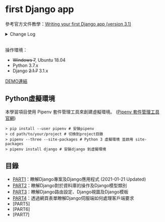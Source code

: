 # first Django app
參考官方文件教學：[Writing your first Django app (version 3.1)](https://docs.djangoproject.com/en/3.1/intro/tutorial01/)

<details>
  <summary>Change Log</summary>
  <dl>
    <dt>2021-01-21</dt>
    <dd>更新至Django 3.1.x，以3.1版官方文件為參考。更新PART1.md，範例代碼改回PART1進度。 </dd>
  </dl>
</details>
<br>

操作環境：
- ~~Windows 7~~, Ubuntu 18.04
- Python 3.7.x
- Django ~~2.1.7~~ 3.1.x

[DEMO連結](http://shentengtu.pythonanywhere.com/polls/)

## Python虛擬環境
本學習項目使用 Pipenv 套件管理工具來創建虛擬環境。 ([Pipenv 套件管理工具 官網](https://pipenv.readthedocs.io/en/latest/))
```shell
> pip install --user pipenv # 安裝pipenv
> cd path/to/your/project # 切換到project目錄
> pipenv --three --site-packages # Python 3 虛擬環境 並啟用 site-packages
> pipenv install django # 安裝django 到虛擬環境
```

## 目錄
- [PART1](PART1.md)：瞭解Django專案及Django應用程式 (2021-01-21 Updated)
- [PART2](PART2.md)：瞭解Django對於資料庫的操作及Django模型類別
- [PART3](PART3.md)：瞭解Django路由設定、Django視圖及Django模板
- [PART4](PART4.md)：透過網頁表單瞭解Django伺服端如何處理客戶端要求
- [PART5]
- [PART6]
- [PART7]
